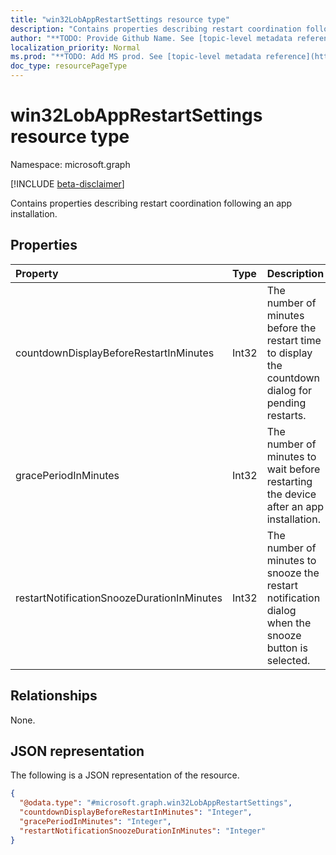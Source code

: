 ```yaml
---
title: "win32LobAppRestartSettings resource type"
description: "Contains properties describing restart coordination following an app installation."
author: "**TODO: Provide Github Name. See [topic-level metadata reference](https://msgo.azurewebsites.net/add/document/guidelines/metadata.html#topic-level-metadata)**"
localization_priority: Normal
ms.prod: "**TODO: Add MS prod. See [topic-level metadata reference](https://msgo.azurewebsites.net/add/document/guidelines/metadata.html#topic-level-metadata)**"
doc_type: resourcePageType
---
```


# win32LobAppRestartSettings resource type

Namespace: microsoft.graph

[!INCLUDE [beta-disclaimer](../../includes/beta-disclaimer.md)]

Contains properties describing restart coordination following an app installation.

## Properties
|Property|Type|Description|
|:---|:---|:---|
|countdownDisplayBeforeRestartInMinutes|Int32|The number of minutes before the restart time to display the countdown dialog for pending restarts.|
|gracePeriodInMinutes|Int32|The number of minutes to wait before restarting the device after an app installation.|
|restartNotificationSnoozeDurationInMinutes|Int32|The number of minutes to snooze the restart notification dialog when the snooze button is selected.|

## Relationships
None.

## JSON representation
The following is a JSON representation of the resource.
<!-- {
  "blockType": "resource",
  "@odata.type": "microsoft.graph.win32LobAppRestartSettings"
}
-->
``` json
{
  "@odata.type": "#microsoft.graph.win32LobAppRestartSettings",
  "countdownDisplayBeforeRestartInMinutes": "Integer",
  "gracePeriodInMinutes": "Integer",
  "restartNotificationSnoozeDurationInMinutes": "Integer"
}
```

